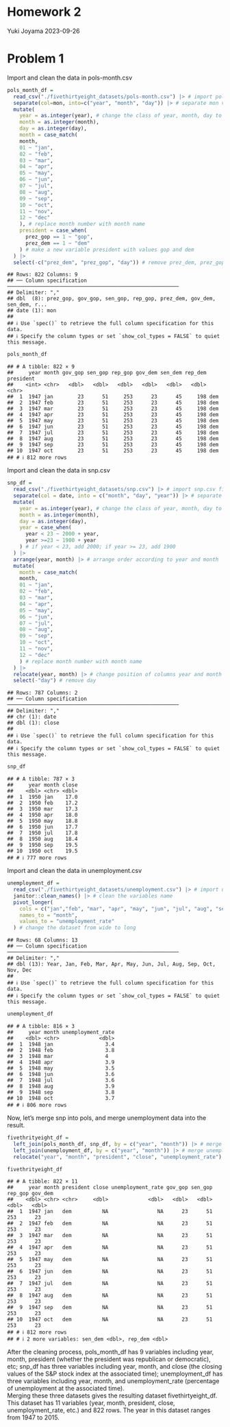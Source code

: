 Homework 2
================
Yuki Joyama
2023-09-26

# Problem 1

Import and clean the data in pols-month.csv

``` r
pols_month_df =
  read_csv("./fivethirtyeight_datasets/pols-month.csv") |> # import pols_month.csv file
  separate(col=mon, into=c("year", "month", "day")) |> # separate mon variable into year, month and day
  mutate(
    year = as.integer(year), # change the class of year, month, day to integer
    month = as.integer(month),
    day = as.integer(day),
    month = case_match(
    month,
    01 ~ "jan",
    02 ~ "feb",
    03 ~ "mar",
    04 ~ "apr",
    05 ~ "may",
    06 ~ "jun",
    07 ~ "jul",
    08 ~ "aug",
    09 ~ "sep",
    10 ~ "oct",
    11 ~ "nov",
    12 ~ "dec"
    ), # replace month number with month name
    president = case_when(
      prez_gop == 1 ~ "gop",
      prez_dem == 1 ~ "dem"
    ) # make a new variable president with values gop and dem
  ) |> 
  select(-c("prez_dem", "prez_gop", "day")) # remove prez_dem, prez_gop, and day
```

    ## Rows: 822 Columns: 9
    ## ── Column specification ────────────────────────────────────────────────────────
    ## Delimiter: ","
    ## dbl  (8): prez_gop, gov_gop, sen_gop, rep_gop, prez_dem, gov_dem, sen_dem, r...
    ## date (1): mon
    ## 
    ## ℹ Use `spec()` to retrieve the full column specification for this data.
    ## ℹ Specify the column types or set `show_col_types = FALSE` to quiet this message.

``` r
pols_month_df
```

    ## # A tibble: 822 × 9
    ##     year month gov_gop sen_gop rep_gop gov_dem sen_dem rep_dem president
    ##    <int> <chr>   <dbl>   <dbl>   <dbl>   <dbl>   <dbl>   <dbl> <chr>    
    ##  1  1947 jan        23      51     253      23      45     198 dem      
    ##  2  1947 feb        23      51     253      23      45     198 dem      
    ##  3  1947 mar        23      51     253      23      45     198 dem      
    ##  4  1947 apr        23      51     253      23      45     198 dem      
    ##  5  1947 may        23      51     253      23      45     198 dem      
    ##  6  1947 jun        23      51     253      23      45     198 dem      
    ##  7  1947 jul        23      51     253      23      45     198 dem      
    ##  8  1947 aug        23      51     253      23      45     198 dem      
    ##  9  1947 sep        23      51     253      23      45     198 dem      
    ## 10  1947 oct        23      51     253      23      45     198 dem      
    ## # ℹ 812 more rows

Import and clean the data in snp.csv

``` r
snp_df =
  read_csv("./fivethirtyeight_datasets/snp.csv") |> # import snp.csv file
  separate(col = date, into = c("month", "day", "year")) |> # separate date variable into year, month and day
  mutate(
    year = as.integer(year), # change the class of year, month, day to integer
    month = as.integer(month),
    day = as.integer(day),
    year = case_when(
      year < 23 ~ 2000 + year,
      year >=23 ~ 1900 + year
    ) # if year < 23, add 2000; if year >= 23, add 1900
  ) |> 
  arrange(year, month) |> # arrange order according to year and month
  mutate(
    month = case_match(
    month,
    01 ~ "jan",
    02 ~ "feb",
    03 ~ "mar",
    04 ~ "apr",
    05 ~ "may",
    06 ~ "jun",
    07 ~ "jul",
    08 ~ "aug",
    09 ~ "sep",
    10 ~ "oct",
    11 ~ "nov",
    12 ~ "dec"
    ) # replace month number with month name
  ) |> 
  relocate(year, month) |> # change position of columns year and month
  select(-"day") # remove day
```

    ## Rows: 787 Columns: 2
    ## ── Column specification ────────────────────────────────────────────────────────
    ## Delimiter: ","
    ## chr (1): date
    ## dbl (1): close
    ## 
    ## ℹ Use `spec()` to retrieve the full column specification for this data.
    ## ℹ Specify the column types or set `show_col_types = FALSE` to quiet this message.

``` r
snp_df
```

    ## # A tibble: 787 × 3
    ##     year month close
    ##    <dbl> <chr> <dbl>
    ##  1  1950 jan    17.0
    ##  2  1950 feb    17.2
    ##  3  1950 mar    17.3
    ##  4  1950 apr    18.0
    ##  5  1950 may    18.8
    ##  6  1950 jun    17.7
    ##  7  1950 jul    17.8
    ##  8  1950 aug    18.4
    ##  9  1950 sep    19.5
    ## 10  1950 oct    19.5
    ## # ℹ 777 more rows

Import and clean the data in unemployment.csv

``` r
unemployment_df =
  read_csv("./fivethirtyeight_datasets/unemployment.csv") |> # import unemployment.csv file
  janitor::clean_names() |> # clean the variables name
  pivot_longer(
    cols = c("jan","feb", "mar", "apr", "may", "jun", "jul", "aug", "sep", "oct", "nov", "dec"),
    names_to = "month",
    values_to = "unemployment_rate"
  ) # change the dataset from wide to long
```

    ## Rows: 68 Columns: 13
    ## ── Column specification ────────────────────────────────────────────────────────
    ## Delimiter: ","
    ## dbl (13): Year, Jan, Feb, Mar, Apr, May, Jun, Jul, Aug, Sep, Oct, Nov, Dec
    ## 
    ## ℹ Use `spec()` to retrieve the full column specification for this data.
    ## ℹ Specify the column types or set `show_col_types = FALSE` to quiet this message.

``` r
unemployment_df
```

    ## # A tibble: 816 × 3
    ##     year month unemployment_rate
    ##    <dbl> <chr>             <dbl>
    ##  1  1948 jan                 3.4
    ##  2  1948 feb                 3.8
    ##  3  1948 mar                 4  
    ##  4  1948 apr                 3.9
    ##  5  1948 may                 3.5
    ##  6  1948 jun                 3.6
    ##  7  1948 jul                 3.6
    ##  8  1948 aug                 3.9
    ##  9  1948 sep                 3.8
    ## 10  1948 oct                 3.7
    ## # ℹ 806 more rows

Now, let’s merge snp into pols, and merge unemployment data into the
result.

``` r
fivethrityeight_df =
  left_join(pols_month_df, snp_df, by = c("year", "month")) |> # merge snp into pols,
  left_join(unemployment_df, by = c("year", "month")) |> # merge unemployment data into the result
  relocate("year", "month", "president", "close", "unemployment_rate") # bring key variables to the front

fivethrityeight_df
```

    ## # A tibble: 822 × 11
    ##     year month president close unemployment_rate gov_gop sen_gop rep_gop gov_dem
    ##    <dbl> <chr> <chr>     <dbl>             <dbl>   <dbl>   <dbl>   <dbl>   <dbl>
    ##  1  1947 jan   dem          NA                NA      23      51     253      23
    ##  2  1947 feb   dem          NA                NA      23      51     253      23
    ##  3  1947 mar   dem          NA                NA      23      51     253      23
    ##  4  1947 apr   dem          NA                NA      23      51     253      23
    ##  5  1947 may   dem          NA                NA      23      51     253      23
    ##  6  1947 jun   dem          NA                NA      23      51     253      23
    ##  7  1947 jul   dem          NA                NA      23      51     253      23
    ##  8  1947 aug   dem          NA                NA      23      51     253      23
    ##  9  1947 sep   dem          NA                NA      23      51     253      23
    ## 10  1947 oct   dem          NA                NA      23      51     253      23
    ## # ℹ 812 more rows
    ## # ℹ 2 more variables: sen_dem <dbl>, rep_dem <dbl>

After the cleaning process, pols_month_df has 9 variables including
year, month, president (whether the president was republican or
democratic), etc; snp_df has three variables including year, month, and
close (the closing values of the S&P stock index at the associated
time); unemployment_df has three variables including year, month, and
unemployment_rate (percentage of unemployment at the associated time).  
Merging these three datasets gives the resulting dataset
fivethirtyeight_df. This dataset has 11 variables (year, month,
president, close, unemployment_rate, etc.) and 822 rows. The year in
this dataset ranges from 1947 to 2015.
